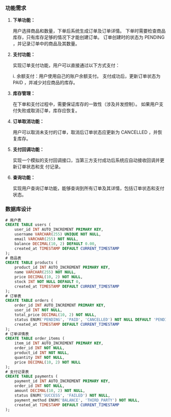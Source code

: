 ### 功能需求

1. **下单功能：**

   ⽤户选择商品和数量，下单后系统⽣成订单及订单详情。 下单时需要检查商品库存，只有库存⾜够的情况下才能创建订单。 订单创建时的状态为 PENDING ，并记录订单中的商品及其数量。

2. **⽀付功能：**

   实现订单⽀付功能，⽤户可以直接通过以下⽅式⽀付：

   ⅰ. 余额⽀付：⽤户使⽤⾃⼰的账户余额⽀付。 ⽀付成功后，更新订单状态为 PAID ，并减少对应商品的库存。

3. **库存管理：**

   在下单和⽀付过程中，需要保证库存的⼀致性（涉及并发控制）。 如果⽤户⽀付失败或取消订单，库存应恢复。

4. **订单取消功能：**

   ⽤户可以取消未⽀付的订单，取消后订单状态应更新为 CANCELLED ，并恢复库存。

5. **⽀付回调功能：**

   实现⼀个模拟的⽀付回调接⼝，当第三⽅⽀付成功后系统应⾃动接收回调并更新订单状态和⽀ 付记录。

6. **查询功能：**

   实现⽤户查询订单功能，能够查询到所有订单及其详情，包括订单状态和⽀付状态。

### 数据库设计

```sql
# 用户表
CREATE TABLE users (
    user_id INT AUTO_INCREMENT PRIMARY KEY,
    username VARCHAR(255) UNIQUE NOT NULL,
    email VARCHAR(255) NOT NULL,
    balance DECIMAL(10, 2) DEFAULT 0.00,
    created_at TIMESTAMP DEFAULT CURRENT_TIMESTAMP
);
# 商品表
CREATE TABLE products (
    product_id INT AUTO_INCREMENT PRIMARY KEY,
    name VARCHAR(255) NOT NULL,
    price DECIMAL(10, 2) NOT NULL,
    stock INT NOT NULL DEFAULT 0,
    created_at TIMESTAMP DEFAULT CURRENT_TIMESTAMP
);
# 订单表
CREATE TABLE orders (
    order_id INT AUTO_INCREMENT PRIMARY KEY,
    user_id INT NOT NULL,
    total_price DECIMAL(10, 2) NOT NULL,
    status ENUM('PENDING', 'PAID', 'CANCELLED') NOT NULL DEFAULT 'PENDING',
    created_at TIMESTAMP DEFAULT CURRENT_TIMESTAMP
);
# 订单详情表
CREATE TABLE order_items (
    item_id INT AUTO_INCREMENT PRIMARY KEY,
    order_id INT NOT NULL,
    product_id INT NOT NULL,
    quantity INT NOT NULL,
    price DECIMAL(10, 2) NOT NULL
);
# 支付记录表
CREATE TABLE payments (
    payment_id INT AUTO_INCREMENT PRIMARY KEY,
    order_id INT NOT NULL,
    amount DECIMAL(10, 2) NOT NULL,
    status ENUM('SUCCESS', 'FAILED') NOT NULL,
    payment_method ENUM('BALANCE', 'THIRD_PARTY') NOT NULL,
    created_at TIMESTAMP DEFAULT CURRENT_TIMESTAMP
);
```

